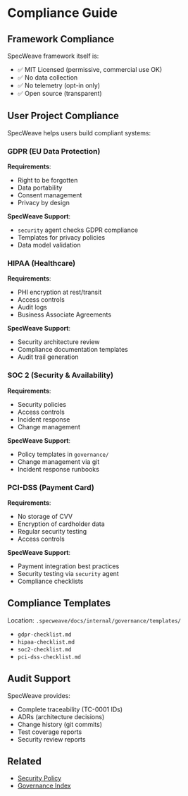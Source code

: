 # Compliance Guide

## Framework Compliance

SpecWeave framework itself is:
- ✅ MIT Licensed (permissive, commercial use OK)
- ✅ No data collection
- ✅ No telemetry (opt-in only)
- ✅ Open source (transparent)

## User Project Compliance

SpecWeave helps users build compliant systems:

### GDPR (EU Data Protection)

**Requirements**:
- Right to be forgotten
- Data portability
- Consent management
- Privacy by design

**SpecWeave Support**:
- `security` agent checks GDPR compliance
- Templates for privacy policies
- Data model validation

### HIPAA (Healthcare)

**Requirements**:
- PHI encryption at rest/transit
- Access controls
- Audit logs
- Business Associate Agreements

**SpecWeave Support**:
- Security architecture review
- Compliance documentation templates
- Audit trail generation

### SOC 2 (Security & Availability)

**Requirements**:
- Security policies
- Access controls
- Incident response
- Change management

**SpecWeave Support**:
- Policy templates in `governance/`
- Change management via git
- Incident response runbooks

### PCI-DSS (Payment Card)

**Requirements**:
- No storage of CVV
- Encryption of cardholder data
- Regular security testing
- Access controls

**SpecWeave Support**:
- Payment integration best practices
- Security testing via `security` agent
- Compliance checklists

## Compliance Templates

Location: `.specweave/docs/internal/governance/templates/`

- `gdpr-checklist.md`
- `hipaa-checklist.md`
- `soc2-checklist.md`
- `pci-dss-checklist.md`

## Audit Support

SpecWeave provides:
- Complete traceability (TC-0001 IDs)
- ADRs (architecture decisions)
- Change history (git commits)
- Test coverage reports
- Security review reports

## Related

- [Security Policy](security-policy.md)
- [Governance Index](index.md)

